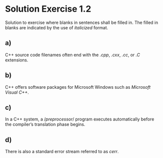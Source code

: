 # Solution Exercise 1.2

Solution to exercise where blanks in sentences shall be filled in. The filled in blanks are indicated by the use of *italicized* format.

## a)

C++ source code filenames often end with the *.cpp*, *.cxx*, *.cc*, or *.C* extensions.

## b)

C++ offers software packages for Microsoft Windows such as *Microsoft Visual C++*.

## c)

In a C++ system, a /*preprocessor*/ program executes automatically before the compiler’s translation phase begins.

## d)

There is also a standard error stream referred to as *cerr*.
